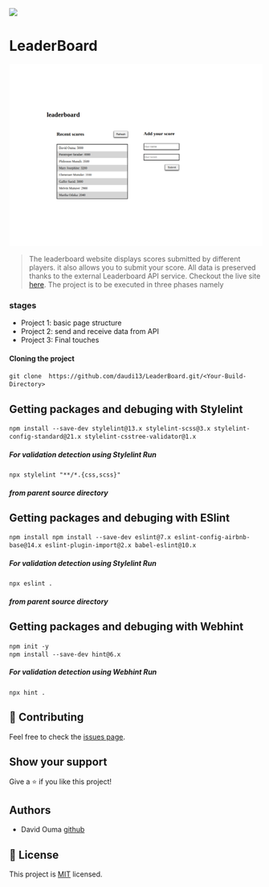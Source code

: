 ![](https://img.shields.io/badge/Microverse-blueviolet)

# LeaderBoard

![screenshot](./leaderBoard.png)

> The leaderboard website displays scores submitted by different players. it also allows you to submit your score. All data is preserved thanks to the external Leaderboard API service. Checkout the live site [here](https://github.com/daudi13/LeaderBoard/settings/pages). The project is to be executed in three phases namely

### stages

- Project 1: basic page structure
- Project 2: send and receive data from API
- Project 3: Final touches

#### Cloning the project
```
git clone  https://github.com/daudi13/LeaderBoard.git/<Your-Build-Directory>
```

## Getting packages and debuging with Stylelint
```
npm install --save-dev stylelint@13.x stylelint-scss@3.x stylelint-config-standard@21.x stylelint-csstree-validator@1.x
```
##### For validation detection using Stylelint Run
```
npx stylelint "**/*.{css,scss}"
```
##### from parent source directory

## Getting packages and debuging with ESlint
```
npm install npm install --save-dev eslint@7.x eslint-config-airbnb-base@14.x eslint-plugin-import@2.x babel-eslint@10.x
```
##### For validation detection using Stylelint Run
```
npx eslint .
```
##### from parent source directory

## Getting packages and debuging with Webhint
```
npm init -y
npm install --save-dev hint@6.x
```
##### For validation detection using Webhint Run
```
npx hint .
```

 ## 🤝 Contributing

Feel free to check the [issues page](../../issues/).

## Show your support

Give a ⭐️ if you like this project!

## Authors

- David Ouma [github](https://github.com/daudi13)
## 📝 License

This project is [MIT](./LICENCE) licensed.